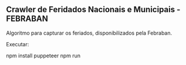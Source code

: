 ## Crawler de Feridados Nacionais e Municipais - FEBRABAN

Algoritmo para capturar os feriados, disponibilizados pela Febraban.

Executar:

npm install puppeteer
npm run
